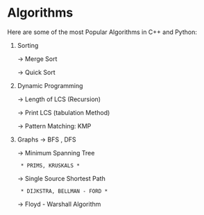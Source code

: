 # Algorithms

Here are some of the most Popular Algorithms in  C++ and Python:
1) Sorting

    -> Merge Sort
    
    -> Quick Sort 
    
2) Dynamic Programming

    -> Length of LCS (Recursion)
    
    -> Print LCS (tabulation Method)
    
    -> Pattern Matching: KMP
 
3) Graphs
    -> BFS , DFS
    
    -> Minimum Spanning Tree
        
        * PRIMS, KRUSKALS *
    
    -> Single Source Shortest Path
        
        * DIJKSTRA, BELLMAN - FORD *
     
    -> Floyd - Warshall Algorithm
        




